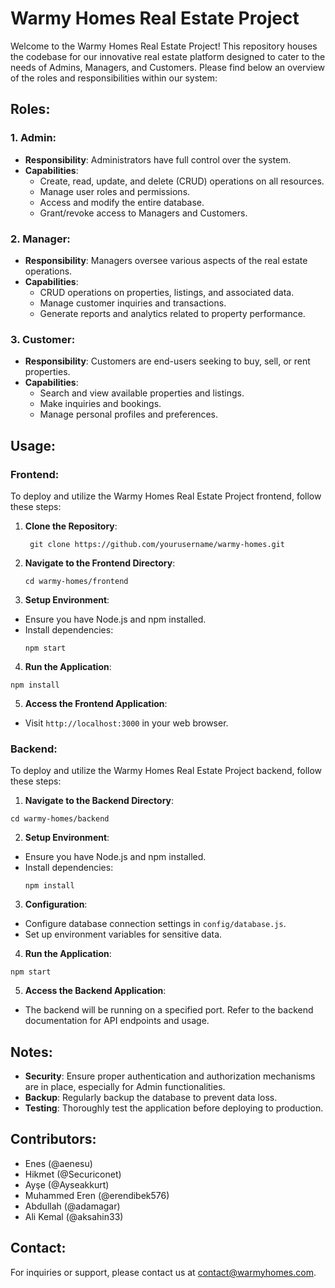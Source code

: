# Warmy Homes Real Estate Project

Welcome to the Warmy Homes Real Estate Project! This repository houses the codebase for our innovative real estate platform designed to cater to the needs of Admins, Managers, and Customers. Please find below an overview of the roles and responsibilities within our system:

## Roles:

### 1. Admin:
- **Responsibility**: Administrators have full control over the system.
- **Capabilities**:
  - Create, read, update, and delete (CRUD) operations on all resources.
  - Manage user roles and permissions.
  - Access and modify the entire database.
  - Grant/revoke access to Managers and Customers.

### 2. Manager:
- **Responsibility**: Managers oversee various aspects of the real estate operations.
- **Capabilities**:
  - CRUD operations on properties, listings, and associated data.
  - Manage customer inquiries and transactions.
  - Generate reports and analytics related to property performance.

### 3. Customer:
- **Responsibility**: Customers are end-users seeking to buy, sell, or rent properties.
- **Capabilities**:
  - Search and view available properties and listings.
  - Make inquiries and bookings.
  - Manage personal profiles and preferences.

## Usage:

### Frontend:

To deploy and utilize the Warmy Homes Real Estate Project frontend, follow these steps:

1. **Clone the Repository**:
   ```
    git clone https://github.com/yourusername/warmy-homes.git
    ```
2. **Navigate to the Frontend Directory**:
    ```
    cd warmy-homes/frontend
    ```
3. **Setup Environment**:
- Ensure you have Node.js and npm installed.
- Install dependencies:
  ```
  npm start
  ```
4. **Run the Application**:
  ```
  npm install
  ```
5. **Access the Frontend Application**:
- Visit `http://localhost:3000` in your web browser.

### Backend:

To deploy and utilize the Warmy Homes Real Estate Project backend, follow these steps:

1. **Navigate to the Backend Directory**:
  ```
  cd warmy-homes/backend
  ```
2. **Setup Environment**:
- Ensure you have Node.js and npm installed.
- Install dependencies:
  ```
  npm install
  ```

3. **Configuration**:
- Configure database connection settings in `config/database.js`.
- Set up environment variables for sensitive data.

4. **Run the Application**:
  ```
  npm start
  ```
5. **Access the Backend Application**:
- The backend will be running on a specified port. Refer to the backend documentation for API endpoints and usage.

## Notes:

- **Security**: Ensure proper authentication and authorization mechanisms are in place, especially for Admin functionalities.
- **Backup**: Regularly backup the database to prevent data loss.
- **Testing**: Thoroughly test the application before deploying to production.

## Contributors:

- Enes (@aenesu)
- Hikmet (@Securiconet)
- Ayşe (@Ayseakkurt)
- Muhammed Eren (@erendibek576)
- Abdullah (@adamagar)
- Ali Kemal (@aksahin33)


## Contact:

For inquiries or support, please contact us at [contact@warmyhomes.com](mailto:contact@warmyhomes.com).